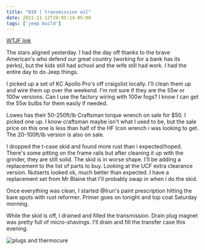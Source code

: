 ```yaml
---
title: "019 | transmission oil"
date: 2021-11-12T20:05:14-05:00
tags: ['jeep build']
---
```

[WTJF link](https://wranglertjforum.com/threads/prndls-tj-build-ii-the-green-one.55717/post-1001304)

The stars aligned yesterday. I had the day off thanks to the brave American's who defend our great country (working for a bank has its perks), but the kids still had school and the wife still had work. I had the entire day to do Jeep things.

I picked up a set of KC Apollo Pro's off craigslist locally. I'll clean them up and wire them up over the weekend. I'm not sure if they are the 55w or 100w versions. Can I use the factory wiring with 100w fogs? I know I can get the 55w bulbs for them easily if needed.

Lowes has their 50-250ft/lb Craftsman torque wrench on sale for $50. I picked one up. I know craftsman maybe isn't what I used to be, but the sale price on this one is less than half of the HF Icon wrench i was looking to get. The 20-100ft/lb version is also on sale.  

I dropped the t-case skid and found more rust than i expected/hoped. There's some pitting on the frame rails but after cleaning it up with the grinder, they are still solid. The skid is in worse shape. I'll be adding a replacement to the list of parts to buy. Looking at the UCF extra clearance version. Nutserts looked ok, much better than expected. I have a replacement set from Mr Blaine that I'll probably swap in when i do the skid.

Once everything was clean, I started @Irun's paint prescription hitting the bare spots with rust reformer. Primer goes on tonight and top coat Saturday morning.

While the skid is off, I drained and filled the transmission. Drain plug magnet was pretty full of micro-shavings. I'll drain and fill the transfer case this evening.

![plugs and thermocure](/build-thread/img/PXL_20211111_222548434.MP.jpg)